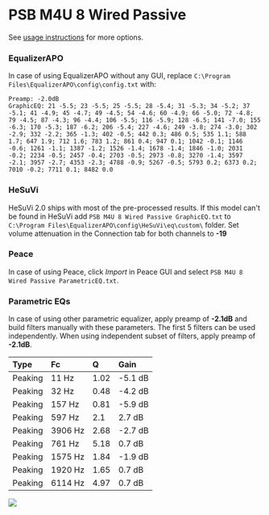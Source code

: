 # PSB M4U 8 Wired Passive
See [usage instructions](https://github.com/jaakkopasanen/AutoEq#usage) for more options.

### EqualizerAPO
In case of using EqualizerAPO without any GUI, replace `C:\Program Files\EqualizerAPO\config\config.txt`
with:
```
Preamp: -2.0dB
GraphicEQ: 21 -5.5; 23 -5.5; 25 -5.5; 28 -5.4; 31 -5.3; 34 -5.2; 37 -5.1; 41 -4.9; 45 -4.7; 49 -4.5; 54 -4.6; 60 -4.9; 66 -5.0; 72 -4.8; 79 -4.5; 87 -4.3; 96 -4.4; 106 -5.5; 116 -5.9; 128 -6.5; 141 -7.0; 155 -6.3; 170 -5.3; 187 -6.2; 206 -5.4; 227 -4.6; 249 -3.8; 274 -3.0; 302 -2.9; 332 -2.2; 365 -1.3; 402 -0.5; 442 0.3; 486 0.5; 535 1.1; 588 1.7; 647 1.9; 712 1.6; 783 1.2; 861 0.4; 947 0.1; 1042 -0.1; 1146 -0.6; 1261 -1.1; 1387 -1.2; 1526 -1.4; 1678 -1.4; 1846 -1.0; 2031 -0.2; 2234 -0.5; 2457 -0.4; 2703 -0.5; 2973 -0.8; 3270 -1.4; 3597 -2.1; 3957 -2.7; 4353 -2.3; 4788 -0.9; 5267 -0.5; 5793 0.2; 6373 0.2; 7010 -0.2; 7711 0.1; 8482 0.0
```

### HeSuVi
HeSuVi 2.0 ships with most of the pre-processed results. If this model can't be found in HeSuVi add
`PSB M4U 8 Wired Passive GraphicEQ.txt` to `C:\Program Files\EqualizerAPO\config\HeSuVi\eq\custom\` folder.
Set volume attenuation in the Connection tab for both channels to **-19**

### Peace
In case of using Peace, click *Import* in Peace GUI and select `PSB M4U 8 Wired Passive ParametricEQ.txt`.

### Parametric EQs
In case of using other parametric equalizer, apply preamp of **-2.1dB** and build filters manually
with these parameters. The first 5 filters can be used independently.
When using independent subset of filters, apply preamp of **-2.1dB**.

| Type    | Fc      |    Q | Gain    |
|:--------|:--------|:-----|:--------|
| Peaking | 11 Hz   | 1.02 | -5.1 dB |
| Peaking | 32 Hz   | 0.48 | -4.2 dB |
| Peaking | 157 Hz  | 0.81 | -5.9 dB |
| Peaking | 597 Hz  | 2.1  | 2.7 dB  |
| Peaking | 3906 Hz | 2.68 | -2.7 dB |
| Peaking | 761 Hz  | 5.18 | 0.7 dB  |
| Peaking | 1575 Hz | 1.84 | -1.9 dB |
| Peaking | 1920 Hz | 1.65 | 0.7 dB  |
| Peaking | 6114 Hz | 4.97 | 0.7 dB  |

![](https://raw.githubusercontent.com/jaakkopasanen/AutoEq/master/results/innerfidelity/sbaf-serious/PSB%20M4U%208%20Wired%20Passive/PSB%20M4U%208%20Wired%20Passive.png)